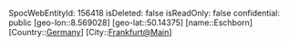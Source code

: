 ﻿---
location: [50.14375,8.569028]
type: Station
tags:
- geo/Station

---
SpocWebEntityId: 156418
isDeleted: false
isReadOnly: false
confidential: public
[geo-lon::8.569028]
[geo-lat::50.14375]
[name::Eschborn]
[Country::[Germany](geo/Continent/Europe/Germany.md)]
[City::[Frankfurt@Main](geo/Continent/Europe/Germany/Hessen/Frankfurt@Main.md)]

